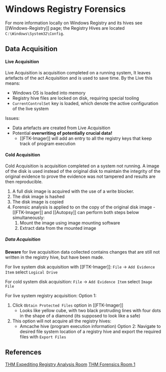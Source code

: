 # Windows Registry Forensics

For more information locally on Windows Registry and its hives see [[Windows-Registry]] page; the Registry Hives are located `C:\Windows\System32\Config`.
## Data Acquisition

#### Live Acquisition

Live Acquisition is acquisition completed on a running system, It leaves artefacts of the act Acquisition and is used to save time. By the Live this means:
- Windows OS is loaded into memory
- Registry hive files are locked on disk, requiring special tooling
- `CurrentControlSet` key is loaded, which denote the active configuration of the live system

 Issues:
 - Data artefacts are created from Live Acquisition
 - Potential **overwriting of potentially crucial data!** 
	 - [[FTK-Imager]] will add an entry to all the registry keys that keep track of program execution
 
#### Cold Acquisition

Cold Acquisition is acquisition completed on a system not running. A image of the disk is used instead of the original disk to maintain the integrity of the original evidence to prove the evidence was not tampered and results are then reproducible. 
1. A full disk image is acquired with the use of a write blocker. 
2. The disk image is hashed 
3. The disk image is copied
4. Forensic analysis is applied to on the copy of the original disk image - [[FTK-Imager]] and [[Autopsy]] can perform both steps below simultaneously:
	1. Mount the image using image mounting software
	2. Extract data from the mounted image

##### Data Acquisition

**Beware** for live acquisition data collected contains changes that are still not written in the registry hive, but have been made.

For live system disk acquisition with [[FTK-Imager]]:
`File` -> `Add Evidence Item` select `Logical Drive`

For cold system disk acquisition:
`File` -> `Add Evidence Item` select `Image File`

For live system registry acquisition:
Option 1:
1. Click `Obtain Protected Files` option in [[FTK-Imager]] 
	- Looks like yellow cube, with two black protruding lines with four dots in the shape of a diamond (its supposed to look like a safe)
2. This option will not acquire all the registry hives:
	- Amcache hive (program execution information)
Option 2:
Navigate to desired file system location of a registry hive and export the required files with `Export Files`

## References

[THM Expediting Registry Analysis Room](https://tryhackme.com/r/room/expregistryforensics)
[THM Forensics Room 1](https://tryhackme.com/room/windowsforensics1)
